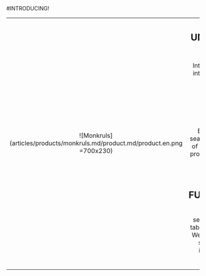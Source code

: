 <div class="product-prod" markdown="1">
#INTRODUCING!

|||
|:--:|:--:|
|![Monkruls](articles/products/monkruls.md/product.md/product.en.png =700x230)| <h2 class="productheader">UNIVERSAL DATA INGESTION</h2><p class="productdescription">Integrate all business data into a single Analytics and Search platform.</p><h2 class="productheader">REPORTING & DASHBOARD</h2><p class="productdescription"> Business analytics and search engine is built on top of AI and machine learning providing live, rich, dynamic reports. </p><h2 class="productheader">SEARCH FUNCTIONALITIES</h2><p class="productdescription">All the data fields are searchable, including SQL tables, article keywords etc. We also can provide “deep search” capability into images and advanced algorithms.</p> |
</div>
